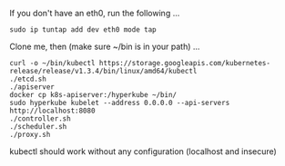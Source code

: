 If you don't have an eth0, run the following ...

    sudo ip tuntap add dev eth0 mode tap

Clone me, then (make sure ~/bin is in your path) ...
```
curl -o ~/bin/kubectl https://storage.googleapis.com/kubernetes-release/release/v1.3.4/bin/linux/amd64/kubectl
./etcd.sh
./apiserver
docker cp k8s-apiserver:/hyperkube ~/bin/
sudo hyperkube kubelet --address 0.0.0.0 --api-servers http://localhost:8080
./controller.sh
./scheduler.sh
./proxy.sh
```

kubectl should work without any configuration (localhost and insecure)

